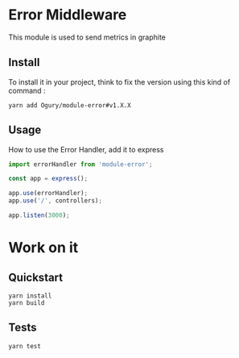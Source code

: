 # Error Middleware

This module is used to send metrics in graphite

## Install

To install it in your project, think to fix the version using this kind of command :

```
yarn add Ogury/module-error#v1.X.X
```

## Usage

How to use the Error Handler, add it to express

```javascript
import errorHandler from 'module-error';

const app = express();

app.use(errorHandler);
app.use('/', controllers);

app.listen(3000);
```

# Work on it

## Quickstart

```
yarn install
yarn build
```

## Tests

```
yarn test
```